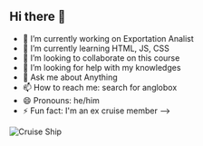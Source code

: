 ## Hi there 👋

- 🔭 I’m currently working on Exportation Analist
- 🌱 I’m currently learning HTML, JS, CSS
- 👯 I’m looking to collaborate on this course
- 🤔 I’m looking for help with my knowledges
- 💬 Ask me about Anything
- 📫 How to reach me: search for anglobox
- 😄 Pronouns: he/him
- ⚡ Fun fact: I'm an ex cruise member
-->
 
![Cruise Ship](https://encrypted-tbn0.gstatic.com/images?q=tbn:ANd9GcQv3ViHJgGsl2esT4cj64BbSvyNH_ZYKIXz0IVj7PxceoQ5LDpphp_3ONPgTbUIIKCwT2o&usqp=CAU)
